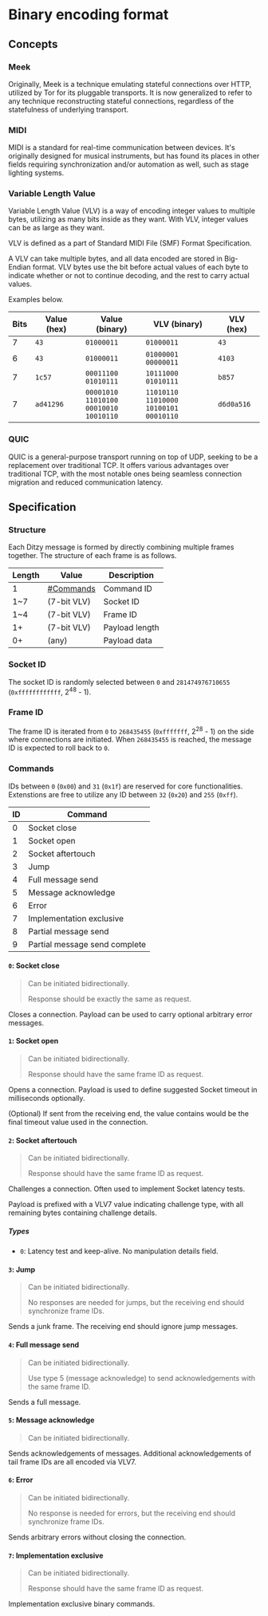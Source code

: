 # Binary encoding format
## Concepts
### Meek
Originally, Meek is a technique emulating stateful connections over HTTP, utilized by Tor for its pluggable transports. It is now generalized to refer to any technique reconstructing stateful connections, regardless of the statefulness of underlying transport.

### MIDI
MIDI is a standard for real-time communication between devices. It's originally designed for musical instruments, but has found its places in other fields requiring synchronization and/or automation as well, such as stage lighting systems.

### Variable Length Value
Variable Length Value (VLV) is a way of encoding integer values to multiple bytes, utilizing as many bits inside as they want. With VLV, integer values can be as large as they want.

VLV is defined as a part of Standard MIDI File (SMF) Format Specification.

A VLV can take multiple bytes, and all data encoded are stored in Big-Endian format. VLV bytes use the bit before actual values of each byte to indicate whether or not to continue decoding, and the rest to carry actual values.

Examples below.

| Bits | Value (hex) | Value (binary) | VLV (binary) | VLV (hex) |
| ---- | ----------- | -------------- | ------------ | --------- |
| 7    | `43` | `01000011` | `01000011` | `43` |
| 6    | `43` | `01000011` | `01000001 00000011` | `4103` |
| 7    | `1c57` | `00011100`<br/>`01010111` | `10111000`<br/>`01010111` | `b857` |
| 7    | `ad41296` | `00001010`<br/>`11010100`<br/>`00010010`<br/>`10010110` | `11010110`<br/>`11010000`<br/>`10100101`<br/>`00010110` | `d6d0a516` |

### QUIC
QUIC is a general-purpose transport running on top of UDP, seeking to be a replacement over traditional TCP. It offers various advantages over traditional TCP, with the most notable ones being seamless connection migration and reduced communication latency.

## Specification
### Structure
Each Ditzy message is formed by directly combining multiple frames together. The structure of each frame is as follows.

| Length | Value | Description |
| ------ | ----- | ----------- |
| 1 | [#Commands](#commands) | Command ID |
| 1~7 | (7-bit VLV) | Socket ID |
| 1~4 | (7-bit VLV) | Frame ID |
| 1+ | (7-bit VLV) | Payload length |
| 0+ | (any) | Payload data |

### Socket ID
The socket ID is randomly selected between `0` and `281474976710655` (`0xffffffffffff`, 2<sup>48</sup> - 1).

### Frame ID
The frame ID is iterated from `0` to `268435455` (`0xfffffff`, 2<sup>28</sup> - 1) on the side where connections are initiated. When `268435455` is reached, the message ID is expected to roll back to `0`.

### Commands
IDs between `0` (`0x00`) and `31` (`0x1f`) are reserved for core functionalities. Extenstions are free to utilize any ID between `32` (`0x20`) and `255` (`0xff`).

| ID | Command |
| -- | ------- |
| 0 | Socket close |
| 1 | Socket open |
| 2 | Socket aftertouch |
| 3 | Jump |
| 4 | Full message send |
| 5 | Message acknowledge |
| 6 | Error |
| 7 | Implementation exclusive |
| 8 | Partial message send |
| 9 | Partial message send complete |

#### `0`: Socket close
> Can be initiated bidirectionally.
> 
> Response should be exactly the same as request.

Closes a connection. Payload can be used to carry optional arbitrary error messages.

#### `1`: Socket open
> Can be initiated bidirectionally.
> 
> Response should have the same frame ID as request.

Opens a connection. Payload is used to define suggested Socket timeout in milliseconds optionally.

(Optional) If sent from the receiving end, the value contains would be the final timeout value used in the connection.

#### `2`: Socket aftertouch
> Can be initiated bidirectionally.
> 
> Response should have the same frame ID as request.

Challenges a connection. Often used to implement Socket latency tests.

Payload is prefixed with a VLV7 value indicating challenge type, with all remaining bytes containing challenge details.

##### Types
* `0`: Latency test and keep-alive. No manipulation details field.

#### `3`: Jump
> Can be initiated bidirectionally.
> 
> No responses are needed for jumps, but the receiving end should synchronize frame IDs.

Sends a junk frame. The receiving end should ignore jump messages.

#### `4`: Full message send
> Can be initiated bidirectionally.
> 
> Use type 5 (message acknowledge) to send acknowledgements with the same frame ID.

Sends a full message.

#### `5`: Message acknowledge
> Can be initiated bidirectionally.

Sends acknowledgements of messages. Additional acknowledgements of tail frame IDs are all encoded via VLV7.

#### `6`: Error
> Can be initiated bidirectionally.
> 
> No response is needed for errors, but the receiving end should synchronize frame IDs.

Sends arbitrary errors without closing the connection.

#### `7`: Implementation exclusive
> Can be initiated bidirectionally.
> 
> Response should have the same frame ID as request.

Implementation exclusive binary commands.